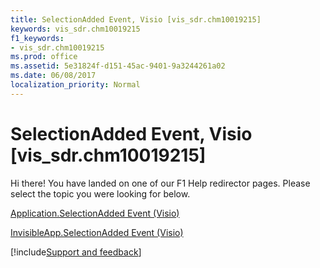 ```yaml
---
title: SelectionAdded Event, Visio [vis_sdr.chm10019215]
keywords: vis_sdr.chm10019215
f1_keywords:
- vis_sdr.chm10019215
ms.prod: office
ms.assetid: 5e31824f-d151-45ac-9401-9a3244261a02
ms.date: 06/08/2017
localization_priority: Normal
---
```



# SelectionAdded Event, Visio [vis_sdr.chm10019215]

Hi there! You have landed on one of our F1 Help redirector pages. Please select the topic you were looking for below.

[Application.SelectionAdded Event (Visio)](http://msdn.microsoft.com/library/76a6c2c6-c2ab-97ad-a906-0780a81f7eb2%28Office.15%29.aspx)

[InvisibleApp.SelectionAdded Event (Visio)](http://msdn.microsoft.com/library/fa3d9364-b621-c3cd-7b6e-21fd62df762f%28Office.15%29.aspx)

[!include[Support and feedback](~/includes/feedback-boilerplate.md)]